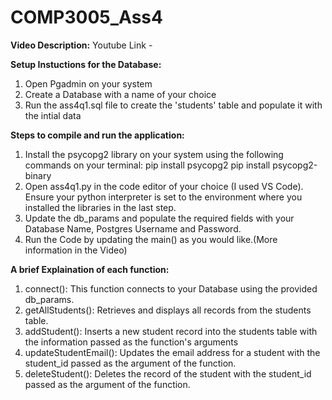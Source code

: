 # COMP3005_Ass4

**Video Description:**
Youtube Link - 

**Setup Instuctions for the Database:**
1. Open Pgadmin on your system
2. Create a Database with a name of your choice
3. Run the ass4q1.sql file to create the 'students' table and populate it with the intial data

**Steps to compile and run the application:**
1. Install the psycopg2 library on your system using the following commands on your terminal:
    pip install psycopg2
    pip install psycopg2-binary
2. Open ass4q1.py in the code editor of your choice (I used VS Code). Ensure your python interpreter is set to the environment where you installed the libraries in       the last step.
3. Update the db_params and populate the required fields with your Database Name, Postgres Username and Password.
4. Run the Code by updating the main() as you would like.(More information in the Video)

**A brief Explaination of each function:**
1. connect(): This function connects to your Database using the provided db_params.
2. getAllStudents(): Retrieves and displays all records from the students table.
3. addStudent(): Inserts a new student record into the students table with the information passed as the function's arguments
4. updateStudentEmail(): Updates the email address for a student with the student_id passed as the argument of the function.
5. deleteStudent(): Deletes the record of the student with the student_id passed as the argument of the function.
